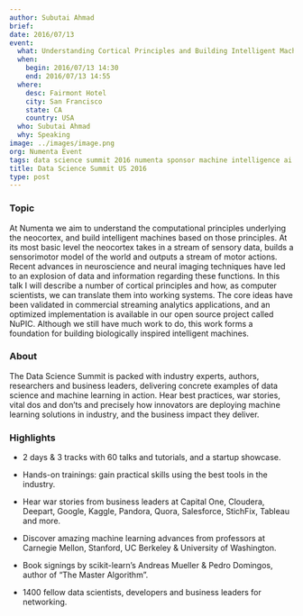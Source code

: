 ```yaml
---
author: Subutai Ahmad
brief:
date: 2016/07/13
event:
  what: Understanding Cortical Principles and Building Intelligent Machines
  when:
    begin: 2016/07/13 14:30
    end: 2016/07/13 14:55
  where:
    desc: Fairmont Hotel
    city: San Francisco
    state: CA
    country: USA
  who: Subutai Ahmad
  why: Speaking
image: ../images/image.png
org: Numenta Event
tags: data science summit 2016 numenta sponsor machine intelligence ai
title: Data Science Summit US 2016
type: post
---
```


### Topic

At Numenta we aim to understand the computational principles underlying the
neocortex, and build intelligent machines based on those principles. At its most
basic level the neocortex takes in a stream of sensory data, builds a
sensorimotor model of the world and outputs a stream of motor actions. Recent
advances in neuroscience and neural imaging techniques have led to an explosion
of data and information regarding these functions. In this talk I will describe
a number of cortical principles and how, as computer scientists, we can
translate them into working systems. The core ideas have been validated in
commercial streaming analytics applications, and an optimized implementation is
available in our open source project called NuPIC. Although we still have much
work to do, this work forms a foundation for building biologically inspired
intelligent machines.

### About

The Data Science Summit is packed with industry experts, authors, researchers
and business leaders, delivering concrete examples of data science and machine
learning in action. Hear best practices, war stories, vital dos and don’ts and
precisely how innovators are deploying machine learning solutions in industry,
and the business impact they deliver.

### Highlights

* 2 days & 3 tracks with 60 talks and tutorials, and a startup showcase.

* Hands-on trainings: gain practical skills using the best tools in the
  industry.

* Hear war stories from business leaders at Capital One, Cloudera, Deepart,
  Google, Kaggle, Pandora, Quora, Salesforce, StichFix, Tableau and more.

* Discover amazing machine learning advances from professors at Carnegie Mellon,
  Stanford, UC Berkeley & University of Washington.

* Book signings by scikit-learn’s Andreas Mueller & Pedro Domingos, author of
  “The Master Algorithm”.

* 1400 fellow data scientists, developers and business leaders for networking.

